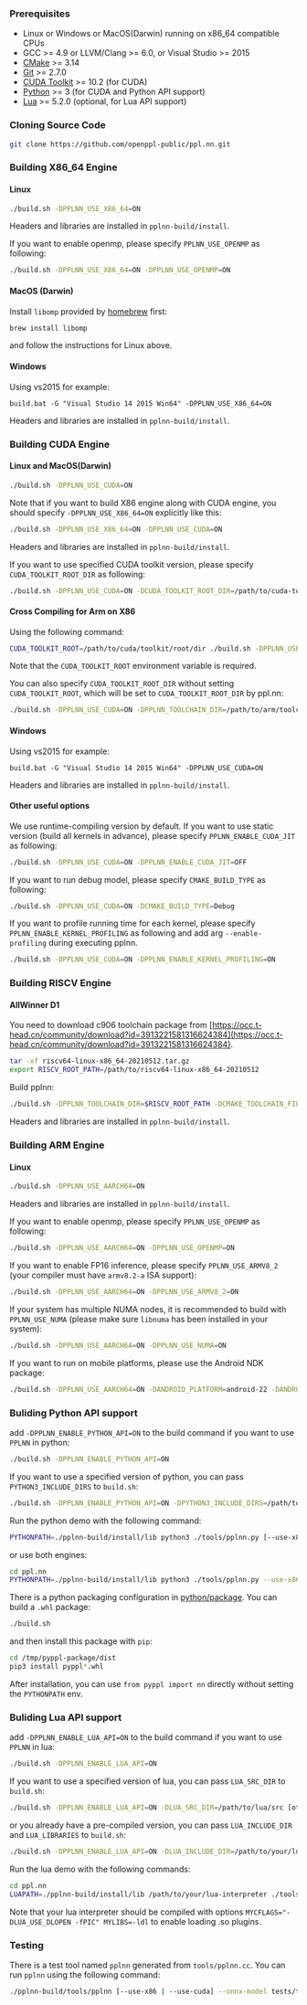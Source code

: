 ### Prerequisites

* Linux or Windows or MacOS(Darwin) running on x86_64 compatible CPUs
* GCC >= 4.9 or LLVM/Clang >= 6.0, or Visual Studio >= 2015
* [CMake](https://cmake.org/download/) >= 3.14
* [Git](https://git-scm.com/downloads) >= 2.7.0
* [CUDA Toolkit](https://developer.nvidia.com/cuda-toolkit-archive) >= 10.2 (for CUDA)
* [Python](https://www.python.org/downloads/) >= 3 (for CUDA and Python API support)
* [Lua](https://www.lua.org/download.html) >= 5.2.0 (optional, for Lua API support)

### Cloning Source Code

```bash
git clone https://github.com/openppl-public/ppl.nn.git
```

### Building X86_64 Engine

#### Linux

```bash
./build.sh -DPPLNN_USE_X86_64=ON
```

Headers and libraries are installed in `pplnn-build/install`.

If you want to enable openmp, please specify `PPLNN_USE_OPENMP` as following:

```bash
./build.sh -DPPLNN_USE_X86_64=ON -DPPLNN_USE_OPENMP=ON
```

#### MacOS (Darwin)

Install `libomp` provided by [homebrew](https://brew.sh/) first:

```bash
brew install libomp
```

and follow the instructions for Linux above.

#### Windows

Using vs2015 for example:

```
build.bat -G "Visual Studio 14 2015 Win64" -DPPLNN_USE_X86_64=ON
```

Headers and libraries are installed in `pplnn-build/install`.

### Building CUDA Engine

#### Linux and MacOS(Darwin)

```bash
./build.sh -DPPLNN_USE_CUDA=ON
```

Note that if you want to build X86 engine along with CUDA engine, you should specify `-DPPLNN_USE_X86_64=ON` explicitly like this:

```bash
./build.sh -DPPLNN_USE_X86_64=ON -DPPLNN_USE_CUDA=ON
```

Headers and libraries are installed in `pplnn-build/install`.

If you want to use specified CUDA toolkit version, please specify `CUDA_TOOLKIT_ROOT_DIR` as following:

```bash
./build.sh -DPPLNN_USE_CUDA=ON -DCUDA_TOOLKIT_ROOT_DIR=/path/to/cuda-toolkit-root-dir
```

#### Cross Compiling for Arm on X86

Using the following command:

```bash
CUDA_TOOLKIT_ROOT=/path/to/cuda/toolkit/root/dir ./build.sh -DPPLNN_USE_CUDA=ON -DPPLNN_TOOLCHAIN_DIR=/path/to/arm/toolchain/dir -DCMAKE_TOOLCHAIN_FILE=cmake/toolchains/aarch64-linux-gnu.cmake
```

Note that the `CUDA_TOOLKIT_ROOT` environment variable is required.

You can also specify `CUDA_TOOLKIT_ROOT_DIR` without setting `CUDA_TOOLKIT_ROOT`, which will be set to `CUDA_TOOLKIT_ROOT_DIR` by ppl.nn:

```bash
./build.sh -DPPLNN_USE_CUDA=ON -DPPLNN_TOOLCHAIN_DIR=/path/to/arm/toolchain/dir -DCMAKE_TOOLCHAIN_FILE=cmake/toolchains/aarch64-linux-gnu.cmake -DCUDA_TOOLKIT_ROOT_DIR=/path/to/cuda/toolkit/root/dir
```

#### Windows

Using vs2015 for example:

```
build.bat -G "Visual Studio 14 2015 Win64" -DPPLNN_USE_CUDA=ON
```

Headers and libraries are installed in `pplnn-build/install`.

#### Other useful options

We use runtime-compiling version by default. If you want to use static version (build all kernels in advance), please specify `PPLNN_ENABLE_CUDA_JIT` as following:

```bash
./build.sh -DPPLNN_USE_CUDA=ON -DPPLNN_ENABLE_CUDA_JIT=OFF
```

If you want to run debug model, please specify `CMAKE_BUILD_TYPE` as following:

```bash
./build.sh -DPPLNN_USE_CUDA=ON -DCMAKE_BUILD_TYPE=Debug
```

If you want to profile running time for each kernel, please specify `PPLNN_ENABLE_KERNEL_PROFILING` as following and add arg `--enable-profiling` during executing pplnn.

```bash
./build.sh -DPPLNN_USE_CUDA=ON -DPPLNN_ENABLE_KERNEL_PROFILING=ON
```

### Building RISCV Engine

#### AllWinner D1

You need to download c906 toolchain package from [https://occ.t-head.cn/community/download?id=3913221581316624384](https://occ.t-head.cn/community/download?id=3913221581316624384).
``` bash
tar -xf riscv64-linux-x86_64-20210512.tar.gz
export RISCV_ROOT_PATH=/path/to/riscv64-linux-x86_64-20210512
```

Build pplnn:
```bash
./build.sh -DPPLNN_TOOLCHAIN_DIR=$RISCV_ROOT_PATH -DCMAKE_TOOLCHAIN_FILE=cmake/toolchains/riscv64-linux-gnu.cmake -DPPLNN_USE_RISCV64=ON -DPPLNN_ENABLE_KERNEL_PROFILING=ON -DPPLNN_ENABLE_PYTHON_API=OFF -DPPLNN_ENABLE_LUA_API=OFF -DCMAKE_INSTALL_PREFIX=pplnn-build/install
```

Headers and libraries are installed in `pplnn-build/install`.

### Building ARM Engine

#### Linux

```bash
./build.sh -DPPLNN_USE_AARCH64=ON
```

Headers and libraries are installed in `pplnn-build/install`.

If you want to enable openmp, please specify `PPLNN_USE_OPENMP` as following:

```bash
./build.sh -DPPLNN_USE_AARCH64=ON -DPPLNN_USE_OPENMP=ON
```

If you want to enable FP16 inference, please specify `PPLNN_USE_ARMV8_2` (your compiler must have `armv8.2-a` ISA support):

```bash
./build.sh -DPPLNN_USE_AARCH64=ON -DPPLNN_USE_ARMV8_2=ON
```

If your system has multiple NUMA nodes, it is recommended to build with `PPLNN_USE_NUMA` (please make sure `libnuma` has been installed in your system):

```bash
./build.sh -DPPLNN_USE_AARCH64=ON -DPPLNN_USE_NUMA=ON
```

If you want to run on mobile platforms, please use the Android NDK package:

```bash
./build.sh -DPPLNN_USE_AARCH64=ON -DANDROID_PLATFORM=android-22 -DANDROID_ABI=arm64-v8a -DANDROID_ARM_NEON=ON -DCMAKE_TOOLCHAIN_FILE=<path_to_android_ndk_package>/android-ndk-r22b/build/cmake/android.toolchain.cmake
```

### Buliding Python API support

add `-DPPLNN_ENABLE_PYTHON_API=ON` to the build command if you want to use `PPLNN` in python:

```bash
./build.sh -DPPLNN_ENABLE_PYTHON_API=ON
```

If you want to use a specified version of python, you can pass `PYTHON3_INCLUDE_DIRS` to `build.sh`:

```bash
./build.sh -DPPLNN_ENABLE_PYTHON_API=ON -DPYTHON3_INCLUDE_DIRS=/path/to/your/python/include/dir [other options]
```

Run the python demo with the following command:

```bash
PYTHONPATH=./pplnn-build/install/lib python3 ./tools/pplnn.py [--use-x86 | --use-cuda] --onnx-model tests/testdata/conv.onnx
```

or use both engines:

```bash
cd ppl.nn
PYTHONPATH=./pplnn-build/install/lib python3 ./tools/pplnn.py --use-x86 --use-cuda --onnx-model tests/testdata/conv.onnx
```

There is a python packaging configuration in [python/package](../../python/package). You can build a `.whl` package:

```bash
./build.sh
```

and then install this package with `pip`:

```bash
cd /tmp/pyppl-package/dist
pip3 install pyppl*.whl
```

After installation, you can use `from pyppl import nn` directly without setting the `PYTHONPATH` env.

### Buliding Lua API support

add `-DPPLNN_ENABLE_LUA_API=ON` to the build command if you want to use `PPLNN` in lua:

```bash
./build.sh -DPPLNN_ENABLE_LUA_API=ON
```

If you want to use a specified version of lua, you can pass `LUA_SRC_DIR` to `build.sh`:

```bash
./build.sh -DPPLNN_ENABLE_LUA_API=ON -DLUA_SRC_DIR=/path/to/lua/src [other options]
```

or you already have a pre-compiled version, you can pass `LUA_INCLUDE_DIR` and `LUA_LIBRARIES` to `build.sh`:

```bash
./build.sh -DPPLNN_ENABLE_LUA_API=ON -DLUA_INCLUDE_DIR=/path/to/your/lua/include/dir -DLUA_LIBRARIES=/path/to/your/lua/lib [other options]
```

Run the lua demo with the following commands:

```bash
cd ppl.nn
LUAPATH=./pplnn-build/install/lib /path/to/your/lua-interpreter ./tools/pplnn.lua
```

Note that your lua interpreter should be compiled with options `MYCFLAGS="-DLUA_USE_DLOPEN -fPIC" MYLIBS=-ldl` to enable loading .so plugins.

### Testing

There is a test tool named `pplnn` generated from `tools/pplnn.cc`. You can run `pplnn` using the following command:

```bash
./pplnn-build/tools/pplnn [--use-x86 | --use-cuda] --onnx-model tests/testdata/conv.onnx
```
